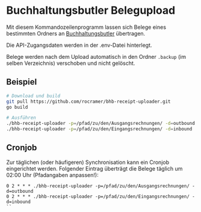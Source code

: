 # Buchhaltungsbutler Belegupload

Mit diesem Kommandozeilenprogramm lassen sich Belege eines bestimmten Ordners an [Buchhaltungsbutler](https://www.buchhaltungsbutler.de/) übertragen.

Die API-Zugangsdaten werden in der .env-Datei hinterlegt.

Belege werden nach dem Upload automatisch in den Ordner `.backup` (im selben Verzeichnis) verschoben und nicht gelöscht.

## Beispiel

```bash
# Download und build
git pull https://github.com/rocramer/bhb-receipt-uploader.git
go build

# Ausführen
./bhb-receipt-uploader -p=/pfad/zu/den/Ausgangsrechnungen/ -d=outbound
./bhb-receipt-uploader -p=/pfad/zu/den/Eingangsrechnungen/ -d=inbound
```

## Cronjob 
Zur täglichen (oder häufigeren) Synchronisation kann ein Cronjob eingerichtet werden. Folgender Eintrag überträgt die Belege täglich um 02:00 Uhr (Pfadangaben anpassen!):

```
0 2 * * * ./bhb-receipt-uploader -p=/pfad/zu/den/Ausgangsrechnungen/ -d=outbound
0 2 * * * ./bhb-receipt-uploader -p=/pfad/zu/den/Eingangsrechnungen/ -d=inbound
``
